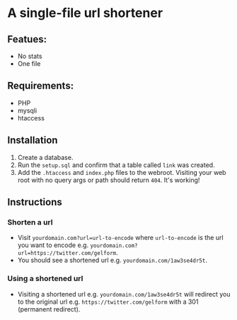 # A single-file url shortener

## Featues:
* No stats
* One file

## Requirements:
* PHP
* mysqli
* htaccess

## Installation
1. Create a database.
2. Run the `setup.sql` and confirm that a table called `link` was created.
3. Add the `.htaccess` and `index.php` files to the webroot. Visiting your web root with no query args or path should return `404`. It's working!

## Instructions

### Shorten a url
* Visit `yourdomain.com?url=url-to-encode` where `url-to-encode` is the url you want to encode e.g. `yourdomain.com?url=https://twitter.com/gelform`.
* You should see a shortened url e.g. `yourdomain.com/1aw3se4dr5t`.

### Using a shortened url
* Visiting a shortened url e.g. `yourdomain.com/1aw3se4dr5t` will redirect you to the original url e.g. `https://twitter.com/gelform` with a 301 (permanent redirect).
